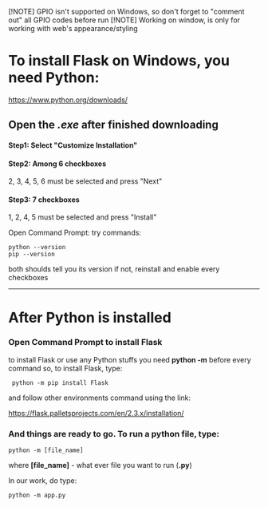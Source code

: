 [!NOTE] GPIO isn't supported on Windows, so don't forget to "comment out" all GPIO codes before run
[!NOTE] Working on window, is only for working with web's appearance/styling

# To install Flask on Windows, you need Python:

https://www.python.org/downloads/

## Open the *.exe* after finished downloading

#### Step1: Select "Customize Installation"

#### Step2: Among 6 checkboxes
2, 3, 4, 5, 6 must be selected and press "Next"

#### Step3: 7 checkboxes
1, 2, 4, 5 must be selected and press "Install"

Open Command Prompt:
try commands:
```
python --version
pip --version
```
both shoulds tell you its version
if not, reinstall and enable every checkboxes

--------------------------------------------------------------

# After Python is installed
### Open Command Prompt to install Flask

to install Flask or use any Python stuffs
you need **python -m** before every command
so, to install Flask, type:
```	
 python -m pip install Flask
```
and follow other environments command using the link:

https://flask.palletsprojects.com/en/2.3.x/installation/

### And things are ready to go. To run a python file, type:
```
python -m [file_name]
```

where **[file_name]** - what ever file you want to run (**.py**)

In our work, do type:
```
python -m app.py
```
